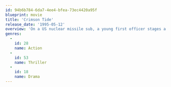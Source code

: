 ```yaml
---
id: 94b6b784-6da7-4ee4-bfea-73ec4420a95f
blueprint: movie
title: 'Crimson Tide'
release_date: '1995-05-12'
overview: 'On a US nuclear missile sub, a young first officer stages a mutiny to prevent his trigger happy captain from launching his missiles before confirming his orders to do so.'
genres:
  -
    id: 28
    name: Action
  -
    id: 53
    name: Thriller
  -
    id: 18
    name: Drama
---
```

